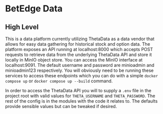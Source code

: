 # BetEdge Data

## High Level

This is a data platform currently utilizing ThetaData as a data vendor that allows for easy data gathering for historical stock and option data.
The platform exposes an API running at localhost:8000 which accepts POST requests to retrieve data from the underlying ThetaData API and store it locally in MinIO object store. You can access the MinIO interface at localhost:9091. The default username and password are minioadmin and minioadmin123 respectively. You will obviously need to be running these services to access these endpoints which you can do with a simple `docker compose up` or `docker compose up --build` command.

In order to access the ThetaData API you will to supply a `.env` file in the project root with valid values for `THETA_USERNAME` and `THETA_PASSWORD`. The rest of the config is in the modules with the code it relates to. The defaults provide sensible values but can be tweaked if desired.